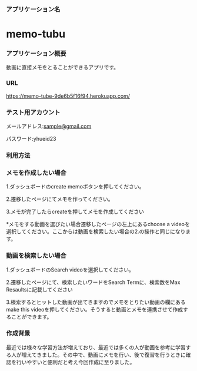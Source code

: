 ### アプリケーション名
# memo-tubu

### アプリケーション概要
動画に直接メモをとることができるアプリです。

### URL
https://memo-tube-9de6b5f16f94.herokuapp.com/

### テスト用アカウント
メールアドレス:sample@gmail.com

パスワード:yhueid23

### 利用方法
### メモを作成したい場合
1.ダッシュボードのcreate memoボタンを押してください。

2.遷移したページにてメモを作ってください。

3.メモが完了したらcreateを押してメモを作成してください

*メモをする動画を選びたい場合遷移したページの左上にあるchoose a videoを選択してください。ここからは動画を検索したい場合の2.の操作と同じになります。
　　　　　　　　　　　
### 動画を検索したい場合
1.ダッシュボードのSearch videoを選択してください。

2.遷移したページにて、検索したいワードをSearch Termに、検索数をMax Resaultsに記載してください

3.検索するとヒットした動画が出てきますのでメモをとりたい動画の欄にあるmake this videoを押してください。そうすると動画とメモを連携させて作成することができます。

### 作成背景
最近では様々な学習方法が増えており、最近では多くの人が動画を参考に学習する人が増えてきました。その中で、動画にメモを行い、後で復習を行うときに確認を行いやすいと便利だと考え今回作成に至りました。
